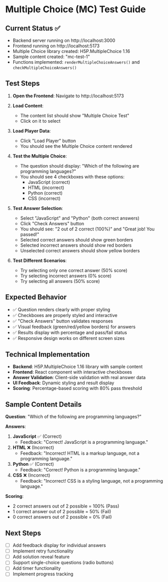 # Multiple Choice (MC) Test Guide

## Current Status ✅

- Backend server running on http://localhost:3000
- Frontend running on http://localhost:5173
- Multiple Choice library created: H5P.MultipleChoice 1.16
- Sample content created: "mc-test-1"
- Functions implemented: `renderMultipleChoiceAnswers()` and `checkMultipleChoiceAnswers()`

## Test Steps

1. **Open the Frontend**: Navigate to http://localhost:5173

2. **Load Content**:

   - The content list should show "Multiple Choice Test"
   - Click on it to select

3. **Load Player Data**:

   - Click "Load Player" button
   - You should see the Multiple Choice content rendered

4. **Test the Multiple Choice**:

   - The question should display: "Which of the following are programming languages?"
   - You should see 4 checkboxes with these options:
     - JavaScript (correct)
     - HTML (incorrect)
     - Python (correct)
     - CSS (incorrect)

5. **Test Answer Selection**:

   - Select "JavaScript" and "Python" (both correct answers)
   - Click "Check Answers" button
   - You should see: "2 out of 2 correct (100%)" and "Great job! You passed!"
   - Selected correct answers should show green borders
   - Selected incorrect answers should show red borders
   - Unselected correct answers should show yellow borders

6. **Test Different Scenarios**:
   - Try selecting only one correct answer (50% score)
   - Try selecting incorrect answers (0% score)
   - Try selecting all answers (50% score)

## Expected Behavior

- ✅ Question renders clearly with proper styling
- ✅ Checkboxes are properly styled and interactive
- ✅ "Check Answers" button validates responses
- ✅ Visual feedback (green/red/yellow borders) for answers
- ✅ Results display with percentage and pass/fail status
- ✅ Responsive design works on different screen sizes

## Technical Implementation

- **Backend**: H5P.MultipleChoice 1.16 library with sample content
- **Frontend**: React component with interactive checkboxes
- **Answer Validation**: Client-side validation with real answer data
- **UI Feedback**: Dynamic styling and result display
- **Scoring**: Percentage-based scoring with 80% pass threshold

## Sample Content Details

**Question**: "Which of the following are programming languages?"

**Answers**:

1. **JavaScript** ✅ (Correct)
   - Feedback: "Correct! JavaScript is a programming language."
2. **HTML** ❌ (Incorrect)
   - Feedback: "Incorrect! HTML is a markup language, not a programming language."
3. **Python** ✅ (Correct)
   - Feedback: "Correct! Python is a programming language."
4. **CSS** ❌ (Incorrect)
   - Feedback: "Incorrect! CSS is a styling language, not a programming language."

**Scoring**:

- 2 correct answers out of 2 possible = 100% (Pass)
- 1 correct answer out of 2 possible = 50% (Fail)
- 0 correct answers out of 2 possible = 0% (Fail)

## Next Steps

- [ ] Add feedback display for individual answers
- [ ] Implement retry functionality
- [ ] Add solution reveal feature
- [ ] Support single-choice questions (radio buttons)
- [ ] Add timer functionality
- [ ] Implement progress tracking
